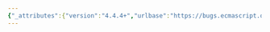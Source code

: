 ```yaml
---
{"_attributes":{"version":"4.4.4+","urlbase":"https://bugs.ecmascript.org/","maintainer":"dherman@mozilla.com"},"bug":{"bug_id":1464,"creation_ts":"2013-05-02 08:51:00 -0700","short_desc":"13.5 Class Definitions, Static Semantics: remove Identifier name restriction (eval, arguments)","delta_ts":"2013-08-23 08:22:33 -0700","product":"Draft for 6th Edition","component":"technical issue","version":"Rev 14: March 8, 2013 Draft","rep_platform":"All","op_sys":"All","bug_status":"RESOLVED","resolution":"FIXED","priority":"Normal","bug_severity":"enhancement","everconfirmed":true,"reporter":{"uid":"waldron.rick","name":"Rick Waldron"},"assigned_to":{"uid":"allen","name":"Allen Wirfs-Brock"},"cc":["andrebargull","waldron.rick"],"long_desc":[{"commentid":3701,"comment_count":0,"who":{"uid":"waldron.rick","name":"Rick Waldron"},"bug_when":"2013-05-02 08:51:29 -0700","thetext":"Based on the discovery and discussion here: https://github.com/jshint/jshint/pull/1048/files#r4055231\n\nRemove:\n\n- It is a Syntax Error if BoundNames of BindingIdentifier contains either ″eval″ or ″arguments″"},{"commentid":3827,"comment_count":1,"who":{"uid":"allen","name":"Allen Wirfs-Brock"},"bug_when":"2013-05-13 12:51:00 -0700","thetext":"Do we really want to allow binding of  \"eval\" and \"arguments\" using class, let, and const?  We would totally outlaw  all  declarations of those names (like we do in strict mode) except that we have to allow them in non-strict var/function/catch for legacy compatibility. But here we are talking about new declaration forms so there is no legacy to be compatible with. \n\nIs there an actual record of a discussion on this issue somewhere?  I don't see it addressed in the jshint class issue."},{"commentid":3828,"comment_count":2,"who":{"uid":"waldron.rick","name":"Rick Waldron"},"bug_when":"2013-05-13 12:53:17 -0700","thetext":"I dont know why github hides older discussion, but here's the direct link:\n\nhttps://github.com/jshint/jshint/pull/1048#discussion_r4055231"},{"commentid":3832,"comment_count":3,"who":{"uid":"allen","name":"Allen Wirfs-Brock"},"bug_when":"2013-05-13 13:50:30 -0700","thetext":"Thanks, got it.\n\nThe explicit restriction for ClassDeclaration is already gone from the draft and the same restrictions apply there as to any other use of BindingIdentifier (which is illegal in strict code)\n\n\nI still think there is an argument for never allowing the \"eval\" and \"arguments\" in new declaration form, even for non-strict code.  Do you recall whether we have discussed this at TC39?"},{"commentid":3834,"comment_count":4,"who":{"uid":"waldron.rick","name":"Rick Waldron"},"bug_when":"2013-05-13 14:14:36 -0700","thetext":"We haven't, but I would be in favor of forbidding these identifiers by default. \n\nI wont be in London, you may speak for me on this issue."},{"commentid":4963,"comment_count":5,"who":{"uid":"andrebargull","name":"André Bargull"},"bug_when":"2013-08-17 04:30:39 -0700","thetext":"Also see bug 1729"},{"commentid":4983,"comment_count":6,"who":{"uid":"allen","name":"Allen Wirfs-Brock"},"bug_when":"2013-08-19 18:02:23 -0700","thetext":"fixed in rev17 editor's draft.\n\nA class definition is always strict code so it can't create bindings named 'eval' or 'arguments'"},{"commentid":5081,"comment_count":7,"who":{"uid":"allen","name":"Allen Wirfs-Brock"},"bug_when":"2013-08-23 08:22:33 -0700","thetext":"fixed in rev17, August 23, 2013 draft"}]}}
---
```

